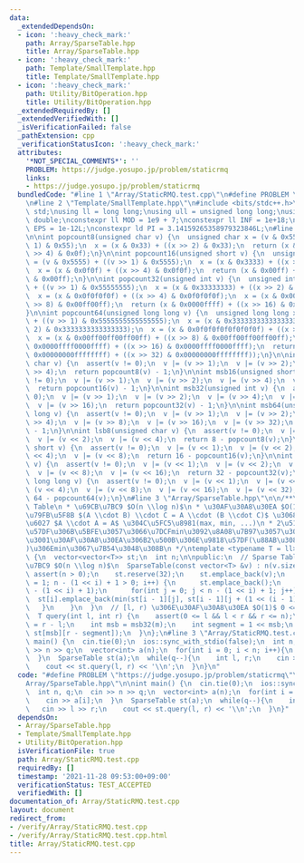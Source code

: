 ```yaml
---
data:
  _extendedDependsOn:
  - icon: ':heavy_check_mark:'
    path: Array/SparseTable.hpp
    title: Array/SparseTable.hpp
  - icon: ':heavy_check_mark:'
    path: Template/SmallTemplate.hpp
    title: Template/SmallTemplate.hpp
  - icon: ':heavy_check_mark:'
    path: Utility/BitOperation.hpp
    title: Utility/BitOperation.hpp
  _extendedRequiredBy: []
  _extendedVerifiedWith: []
  _isVerificationFailed: false
  _pathExtension: cpp
  _verificationStatusIcon: ':heavy_check_mark:'
  attributes:
    '*NOT_SPECIAL_COMMENTS*': ''
    PROBLEM: https://judge.yosupo.jp/problem/staticrmq
    links:
    - https://judge.yosupo.jp/problem/staticrmq
  bundledCode: "#line 1 \"Array/StaticRMQ.test.cpp\"\n#define PROBLEM \"https://judge.yosupo.jp/problem/staticrmq\"\
    \n#line 2 \"Template/SmallTemplate.hpp\"\n#include <bits/stdc++.h>\nusing namespace\
    \ std;\nusing ll = long long;\nusing ull = unsigned long long;\nusing ld = long\
    \ double;\nconstexpr ll MOD = 1e9 + 7;\nconstexpr ll INF = 1e+18;\nconstexpr ld\
    \ EPS = 1e-12L;\nconstexpr ld PI = 3.14159265358979323846L;\n#line 2 \"Utility/BitOperation.hpp\"\
    \n\nint popcount8(unsigned char v) {\n  unsigned char x = (v & 0x55) + ((v >>\
    \ 1) & 0x55);\n  x = (x & 0x33) + ((x >> 2) & 0x33);\n  return (x & 0x0f) + ((x\
    \ >> 4) & 0x0f);\n}\n\nint popcount16(unsigned short v) {\n  unsigned short x\
    \ = (v & 0x5555) + ((v >> 1) & 0x5555);\n  x = (x & 0x3333) + ((x >> 2) & 0x3333);\n\
    \  x = (x & 0x0f0f) + ((x >> 4) & 0x0f0f);\n  return (x & 0x00ff) + ((x >> 8)\
    \ & 0x00ff);\n}\n\nint popcount32(unsigned int v) {\n  unsigned int x = (v & 0x55555555)\
    \ + ((v >> 1) & 0x55555555);\n  x = (x & 0x33333333) + ((x >> 2) & 0x33333333);\n\
    \  x = (x & 0x0f0f0f0f) + ((x >> 4) & 0x0f0f0f0f);\n  x = (x & 0x00ff00ff) + ((x\
    \ >> 8) & 0x00ff00ff);\n  return (x & 0x0000ffff) + ((x >> 16) & 0x0000ffff);\n\
    }\n\nint popcount64(unsigned long long v) {\n  unsigned long long x = (v & 0x5555555555555555)\
    \ + ((v >> 1) & 0x5555555555555555);\n  x = (x & 0x3333333333333333) + ((x >>\
    \ 2) & 0x3333333333333333);\n  x = (x & 0x0f0f0f0f0f0f0f0f) + ((x >> 4) & 0x0f0f0f0f0f0f0f0f);\n\
    \  x = (x & 0x00ff00ff00ff00ff) + ((x >> 8) & 0x00ff00ff00ff00ff);\n  x = (x &\
    \ 0x0000ffff0000ffff) + ((x >> 16) & 0x0000ffff0000ffff);\n  return (int)((x &\
    \ 0x00000000ffffffff) + ((x >> 32) & 0x00000000ffffffff));\n}\n\nint msb8(unsigned\
    \ char v) {\n  assert(v != 0);\n  v |= (v >> 1);\n  v |= (v >> 2);\n  v |= (v\
    \ >> 4);\n  return popcount8(v) - 1;\n}\n\nint msb16(unsigned short v) {\n  assert(v\
    \ != 0);\n  v |= (v >> 1);\n  v |= (v >> 2);\n  v |= (v >> 4);\n  v |= (v >> 8);\n\
    \  return popcount16(v) - 1;\n}\n\nint msb32(unsigned int v) {\n  assert(v !=\
    \ 0);\n  v |= (v >> 1);\n  v |= (v >> 2);\n  v |= (v >> 4);\n  v |= (v >> 8);\n\
    \  v |= (v >> 16);\n  return popcount32(v) - 1;\n}\n\nint msb64(unsigned long\
    \ long v) {\n  assert(v != 0);\n  v |= (v >> 1);\n  v |= (v >> 2);\n  v |= (v\
    \ >> 4);\n  v |= (v >> 8);\n  v |= (v >> 16);\n  v |= (v >> 32);\n  return popcount64(v)\
    \ - 1;\n}\n\nint lsb8(unsigned char v) {\n  assert(v != 0);\n  v |= (v << 1);\n\
    \  v |= (v << 2);\n  v |= (v << 4);\n  return 8 - popcount8(v);\n}\n\nint lsb16(unsigned\
    \ short v) {\n  assert(v != 0);\n  v |= (v << 1);\n  v |= (v << 2);\n  v |= (v\
    \ << 4);\n  v |= (v << 8);\n  return 16 - popcount16(v);\n}\n\nint lsb32(unsigned\
    \ v) {\n  assert(v != 0);\n  v |= (v << 1);\n  v |= (v << 2);\n  v |= (v << 4);\n\
    \  v |= (v << 8);\n  v |= (v << 16);\n  return 32 - popcount32(v);\n}\n\nint lsb64(unsigned\
    \ long long v) {\n  assert(v != 0);\n  v |= (v << 1);\n  v |= (v << 2);\n  v |=\
    \ (v << 4);\n  v |= (v << 8);\n  v |= (v << 16);\n  v |= (v << 32);\n  return\
    \ 64 - popcount64(v);\n}\n#line 3 \"Array/SparseTable.hpp\"\n\n/**\n * Sparse\
    \ Table\n * \u69CB\u7BC9 $O(n \\log n)$\n * \u30AF\u30A8\u30EA $O(1)$\n * \u9077\
    \u79FB\u5F8B $(A \\cdot B) \\cdot C = A \\cdot (B \\cdot C)$ \u3068\u51AA\u7B49\
    \u6027 $A \\cdot A = A$ \u304C\u5FC5\u8981(max, min, ...)\n * 2\u51AA\u306E\u9818\
    \u57DF\u306B\u5BFE\u3057\u3066\u7DCFmin\u3092\u8A08\u7B97\u3057\u3066\u304A\u304D\
    \u3001\u30AF\u30A8\u30EA\u306B2\u500B\u306E\u9818\u57DF(\u88AB\u308A\u3042\u308A\
    )\u306Emin\u3067\u7B54\u3048\u308B\n */\ntemplate <typename T = ll> class SparseTable\
    \ {\n  vector<vector<T>> st;\n  int n;\n\npublic:\n  // Sparse Table\u306E\u69CB\
    \u7BC9 $O(n \\log n)$\n  SparseTable(const vector<T> &v) : n(v.size()) {\n   \
    \ assert(n > 0);\n    st.reserve(32);\n    st.emplace_back(v);\n    for(int i\
    \ = 1; n - (1 << i) + 1 > 0; i++) {\n      st.emplace_back();\n      st[i].reserve(n\
    \ - (1 << i) + 1);\n      for(int j = 0; j < n - (1 << i) + 1; j++) {\n      \
    \  st[i].emplace_back(min(st[i - 1][j], st[i - 1][j + (1 << (i - 1))]));\n   \
    \   }\n    }\n  }\n  // [l, r) \u306E\u30AF\u30A8\u30EA $O(1)$ 0 <= l < r <= n\n\
    \  T query(int l, int r) {\n    assert(0 <= l && l < r && r <= n);\n    int m\
    \ = r - l;\n    int msb = msb32(m);\n    int segment = 1 << msb;\n    return min(st[msb][l],\
    \ st[msb][r - segment]);\n  }\n};\n#line 3 \"Array/StaticRMQ.test.cpp\"\n\nint\
    \ main() {\n  cin.tie(0);\n  ios::sync_with_stdio(false);\n  int n, q;\n  cin\
    \ >> n >> q;\n  vector<int> a(n);\n  for(int i = 0; i < n; i++){\n    cin >> a[i];\n\
    \  }\n  SparseTable st(a);\n  while(q--){\n    int l, r;\n    cin >> l >> r;\n\
    \    cout << st.query(l, r) << '\\n';\n  }\n}\n"
  code: "#define PROBLEM \"https://judge.yosupo.jp/problem/staticrmq\"\n#include \"\
    Array/SparseTable.hpp\"\n\nint main() {\n  cin.tie(0);\n  ios::sync_with_stdio(false);\n\
    \  int n, q;\n  cin >> n >> q;\n  vector<int> a(n);\n  for(int i = 0; i < n; i++){\n\
    \    cin >> a[i];\n  }\n  SparseTable st(a);\n  while(q--){\n    int l, r;\n \
    \   cin >> l >> r;\n    cout << st.query(l, r) << '\\n';\n  }\n}"
  dependsOn:
  - Array/SparseTable.hpp
  - Template/SmallTemplate.hpp
  - Utility/BitOperation.hpp
  isVerificationFile: true
  path: Array/StaticRMQ.test.cpp
  requiredBy: []
  timestamp: '2021-11-28 09:53:00+09:00'
  verificationStatus: TEST_ACCEPTED
  verifiedWith: []
documentation_of: Array/StaticRMQ.test.cpp
layout: document
redirect_from:
- /verify/Array/StaticRMQ.test.cpp
- /verify/Array/StaticRMQ.test.cpp.html
title: Array/StaticRMQ.test.cpp
---
```

